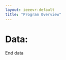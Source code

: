 ```yaml
---
layout: ieeevr-default
title: "Program Overview"
---
```


<h1>Data:</h1>

<script type="text/javascript">
    $.get('/2021/playground/data.csv', function(data) {
        var build = '<table border="1" cellpadding="2" cellspacing="0" style="border-collapse: collapse" width="100%">\n';
        var head = data.split("\n");
        for (var i = 0; i < 1; i++) {
            build += "<tr><th>" + head[i] + "</th></tr>";
            for (var i = 1; i < head.length; i++) {
                build += "<tr><td>" + head[i].split("\n") + "</td></tr>";
            }
        }
        build += "</table>";
        $('#wrap').append(build);
    });

</script>



<p>End data</p>